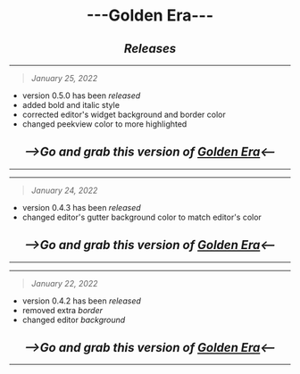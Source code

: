 # <div align="center"><b>---Golden Era---</b></div>
## <div align="center"><i>Releases</i></div>

---
>*January 25, 2022*

- version 0.5.0 has been *released*
- added bold and italic style
- corrected editor's widget background and border color
- changed peekview color to more highlighted
## <div align="center"><i>-->Go and grab this version of [Golden Era](https://marketplace.visualstudio.com/items?itemName=CodrJatin.golden-era)<--</i></div>
---

---
>*January 24, 2022*

- version 0.4.3 has been *released*
- changed editor's gutter background color to match editor's color
## <div align="center"><i>-->Go and grab this version of [Golden Era](https://marketplace.visualstudio.com/items?itemName=CodrJatin.golden-era)<--</i></div>
---

---
>*January 22, 2022*

- version 0.4.2 has been *released*
- removed extra *border*
- changed editor *background*
## <div align="center"><i>-->Go and grab this version of [Golden Era](https://marketplace.visualstudio.com/items?itemName=CodrJatin.golden-era)<--</i></div>
---